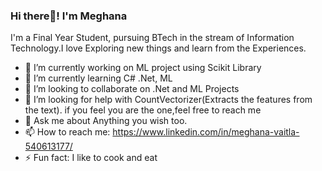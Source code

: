 
### Hi there👋! I'm Meghana


I'm a Final Year Student, pursuing BTech in the stream of Information Technology.I love Exploring new things and learn from the Experiences.


- 🔭 I’m currently working on ML project using Scikit Library
- 🌱 I’m currently learning C# .Net, ML
- 👯 I’m looking to collaborate on .Net and ML Projects
- 🤔 I’m looking for help with CountVectorizer(Extracts the features from the text). if you feel you are the one,feel free to reach me
- 💬 Ask me about Anything you wish too.
- 📫 How to reach me: https://www.linkedin.com/in/meghana-vaitla-540613177/
- ⚡ Fun fact: I like to cook and eat

